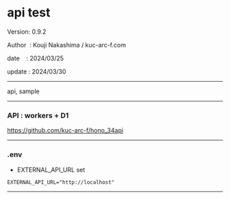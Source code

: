 ﻿# api test

 Version: 0.9.2

 Author  : Kouji Nakashima / kuc-arc-f.com

 date    : 2024/03/25

 update : 2024/03/30

***

api,  sample

***
### API : workers + D1

https://github.com/kuc-arc-f/hono_34api


***
### .env

* EXTERNAL_API_URL set
```
EXTERNAL_API_URL="http://localhost"
```


***

